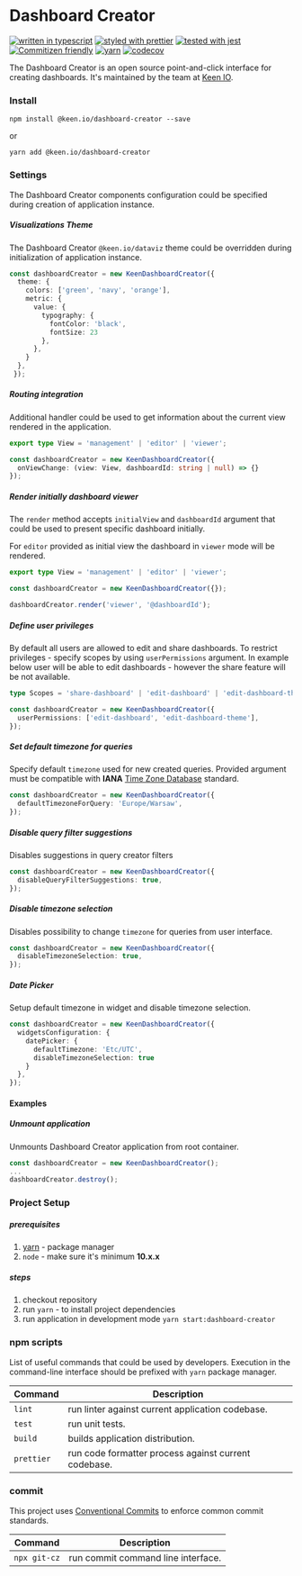 # Dashboard Creator

[![written in typescript](https://img.shields.io/badge/written%20in-typescript-blue.svg)](https://www.typescriptlang.org) [![styled with prettier](https://img.shields.io/badge/styled_with-prettier-yellow.svg)](https://github.com/prettier/prettier) [![tested with jest](https://img.shields.io/badge/tested_with-jest-99424f.svg)](https://facebook.github.io/jest/) [![Commitizen friendly](https://img.shields.io/badge/commitizen-friendly-brightgreen.svg)](http://commitizen.github.io/cz-cli/) [![yarn](https://img.shields.io/badge/maintained%20with-yarn-cc00ff.svg)](https://yarnpkg.com/en/) [![codecov](https://codecov.io/gh/keen/dashboard-creator/branch/develop/graph/badge.svg?token=W77XX9UV5Y)](https://codecov.io/gh/keen/dashboard-creator)

The Dashboard Creator is an open source point-and-click interface for creating dashboards. It's maintained by the team at [Keen IO](https://keen.io/).

### Install

```ssh
npm install @keen.io/dashboard-creator --save
```

or

```ssh
yarn add @keen.io/dashboard-creator
```

### Settings

The Dashboard Creator components configuration could be specified during creation of application instance.

##### Visualizations Theme

The Dashboard Creator `@keen.io/dataviz` theme could be overridden during initialization of application instance.

```typescript
const dashboardCreator = new KeenDashboardCreator({
  theme: {
    colors: ['green', 'navy', 'orange'],
    metric: {
      value: {
        typography: {
          fontColor: 'black',
          fontSize: 23
        },
      },
    }
  },
 });
```

##### Routing integration

Additional handler could be used to get information about the current view rendered in the application.

```typescript
export type View = 'management' | 'editor' | 'viewer';

const dashboardCreator = new KeenDashboardCreator({
  onViewChange: (view: View, dashboardId: string | null) => {}
});
```

##### Render initially dashboard viewer

The `render` method accepts `initialView` and `dashboardId` argument that could be used to present specific dashboard initially.

For `editor` provided as initial view the dashboard in `viewer` mode will be rendered.

```typescript
export type View = 'management' | 'editor' | 'viewer';

const dashboardCreator = new KeenDashboardCreator({});

dashboardCreator.render('viewer', '@dashboardId');
```

##### Define user privileges

By default all users are allowed to edit and share dashboards. To restrict privileges - specify scopes by using `userPermissions` argument. In example below user will be able to edit dashboards - however the share feature will be not available.

```typescript
type Scopes = 'share-dashboard' | 'edit-dashboard' | 'edit-dashboard-theme';

const dashboardCreator = new KeenDashboardCreator({
  userPermissions: ['edit-dashboard', 'edit-dashboard-theme'],
});
```

##### Set default timezone for queries

Specify default `timezone` used for new created queries. Provided argument must be compatible with **IANA** [Time Zone Database](https://www.iana.org/time-zones) standard.

```typescript
const dashboardCreator = new KeenDashboardCreator({
  defaultTimezoneForQuery: 'Europe/Warsaw',
});
```

##### Disable query filter suggestions

Disables suggestions in query creator filters

```typescript
const dashboardCreator = new KeenDashboardCreator({
  disableQueryFilterSuggestions: true,
});
```

##### Disable timezone selection

Disables possibility to change `timezone` for queries from user interface.

```typescript
const dashboardCreator = new KeenDashboardCreator({
  disableTimezoneSelection: true,
});
```

##### Date Picker

Setup default timezone in widget and disable timezone selection.

```typescript
const dashboardCreator = new KeenDashboardCreator({
  widgetsConfiguration: {
    datePicker: {
      defaultTimezone: 'Etc/UTC',
      disableTimezoneSelection: true
    }
  },
});
```

#### Examples

##### Unmount application

Unmounts Dashboard Creator application from root container.

```typescript
const dashboardCreator = new KeenDashboardCreator();
...
dashboardCreator.destroy();
```

### Project Setup

##### prerequisites

1.  [yarn](https://classic.yarnpkg.com/) - package manager
2.  `node` - make sure it's minimum **10.x.x**

##### steps

1.  checkout repository
2.  run `yarn` - to install project dependencies
3.  run application in development mode `yarn start:dashboard-creator`

### npm scripts

List of useful commands that could be used by developers. Execution in the command-line interface should be prefixed with `yarn` package manager.

| Command    | Description                                          |
| ---------- | ---------------------------------------------------- |
| `lint`     | run linter against current application codebase.     |
| `test`     | run unit tests.                                      |
| `build`    | builds application distribution.                     |
| `prettier` | run code formatter process against current codebase. |

### commit

This project uses [Conventional Commits](https://www.conventionalcommits.org) to enforce common commit standards.

| Command      | Description                        |
| ------------ | ---------------------------------- |
| `npx git-cz` | run commit command line interface. |

